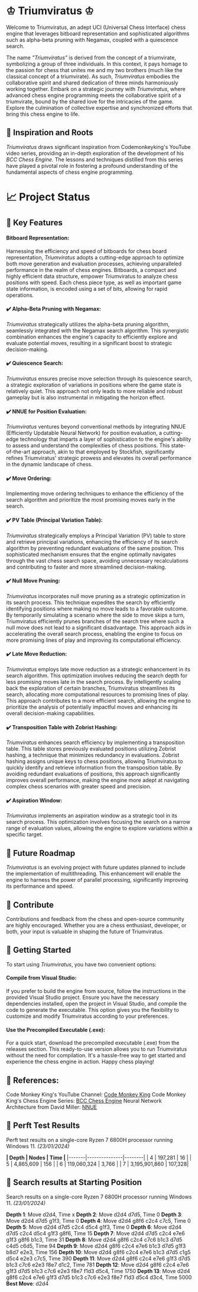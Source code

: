 # ♔ **Triumviratus** ♔
Welcome to Triumviratus, an adept UCI (Universal Chess Interface) chess engine that leverages bitboard representation and sophisticated algorithms such as alpha-beta pruning with Negamax, coupled with a quiescence search.

The name *"Triumviratus"* is derived from the concept of a triumvirate, symbolizing a group of three individuals. In this context, it pays homage to the passion for chess that unites me and my two brothers (much like the classical concept of a triumvirate). As such, *Triumviratus* embodies the collaborative spirit and shared dedication of three minds harmoniously working together.
Embark on a strategic journey with *Triumviratus*, where advanced chess engine programming meets the collaborative spirit of a triumvirate, bound by the shared love for the intricacies of the game. Explore the culmination of collective expertise and synchronized efforts that bring this chess engine to life.

## 🌱 Inspiration and Roots
*Triumviratus* draws significant inspiration from Codemonkeyking's YouTube video series, providing an in-depth exploration of the development of his *BCC Chess Engine*. The lessons and techniques distilled from this series have played a pivotal role in fostering a profound understanding of the fundamental aspects of chess engine programming.

# 📈 Project Status

## 🔑 Key Features 
#### Bitboard Representation:
Harnessing the efficiency and speed of bitboards for chess board representation, *Triumviratus* adopts a cutting-edge approach to optimize both move generation and evaluation processes, achieving unparalleled performance in the realm of chess engines.
Bitboards, a compact and highly efficient data structure, empower Triumviratus to analyze chess positions with speed. Each chess piece type, as well as important game state information, is encoded using a set of bits, allowing for rapid operations. 

#### ✔️ Alpha-Beta Pruning with Negamax:
*Triumviratus* strategically utilizes the alpha-beta pruning algorithm, seamlessly integrated with the Negamax search algorithm. This synergistic combination enhances the engine's capacity to efficiently explore and evaluate potential moves, resulting in a significant boost to strategic decision-making.

#### ✔️ Quiescence Search:
*Triumviratus* ensures precise move selection through its quiescence search, a strategic exploration of variations in positions where the game state is relatively quiet. This approach not only leads to more reliable and robust gameplay but is also instrumental in mitigating the horizon effect.

#### ✔️ NNUE for Position Evaluation:
*Triumviratus* ventures beyond conventional methods by integrating NNUE (Efficiently Updatable Neural Network) for position evaluation, a cutting-edge technology that imparts a layer of sophistication to the engine's ability to assess and understand the complexities of chess positions. This state-of-the-art approach, akin to that employed by Stockfish, significantly refines Triumviratus' strategic prowess and elevates its overall performance in the dynamic landscape of chess.

#### ✔️ Move Ordering:
Implementing move ordering techniques to enhance the efficiency of the search algorithm and prioritize the most promising moves early in the search.

#### ✔️ PV Table (Principal Variation Table):
*Triumviratus* strategically employs a Principal Variation (PV) table to store and retrieve principal variations, enhancing the efficiency of its search algorithm by preventing redundant evaluations of the same position. This sophisticated mechanism ensures that the engine optimally navigates through the vast chess search space, avoiding unnecessary recalculations and contributing to faster and more streamlined decision-making.

#### ✔️ Null Move Pruning:
*Triumviratus* incorporates null move pruning as a strategic optimization in its search process. This technique expedites the search by efficiently identifying positions where making no move leads to a favorable outcome. By temporarily simulating a scenario where the side to move skips a turn, Triumviratus efficiently prunes branches of the search tree where such a null move does not lead to a significant disadvantage. This approach aids in accelerating the overall search process, enabling the engine to focus on more promising lines of play and improving its computational efficiency.

#### ✔️ Late Move Reduction:
*Triumviratus* employs late move reduction as a strategic enhancement in its search algorithm. This optimization involves reducing the search depth for less promising moves late in the search process. By intelligently scaling back the exploration of certain branches, Triumviratus streamlines its search, allocating more computational resources to promising lines of play. This approach contributes to a more efficient search, allowing the engine to prioritize the analysis of potentially impactful moves and enhancing its overall decision-making capabilities.

#### ✔️ Transposition Table with Zobrist Hashing:
*Triumviratus* enhances search efficiency by implementing a transposition table. This table stores previously evaluated positions utilizing Zobrist hashing, a technique that minimizes redundancy in evaluations. Zobrist hashing assigns unique keys to chess positions, allowing Triumviratus to quickly identify and retrieve information from the transposition table. By avoiding redundant evaluations of positions, this approach significantly improves overall performance, making the engine more adept at navigating complex chess scenarios with greater speed and precision.

#### ✔️ Aspiration Window:
*Triumviratus* implements an aspiration window as a strategic tool in its search process. This optimization involves focusing the search on a narrow range of evaluation values, allowing the engine to explore variations within a specific target.

## 🚀 Future Roadmap 
*Triumviratus* is an evolving project with future updates planned to include the implementation of multithreading. This enhancement will enable the engine to harness the power of parallel processing, significantly improving its performance and speed.

## 🎉 Contribute
Contributions and feedback from the chess and open-source community are highly encouraged. Whether you are a chess enthusiast, developer, or both, your input is valuable in shaping the future of Triumviratus.

## 🔧 Getting Started
To start using *Triumviratus*, you have two convenient options:

#### Compile from Visual Studio:
If you prefer to build the engine from source, follow the instructions in the provided Visual Studio project. Ensure you have the necessary dependencies installed, open the project in Visual Studio, and compile the code to generate the executable. This option gives you the flexibility to customize and modify Triumviratus according to your preferences.

#### Use the Precompiled Executable (.exe):
For a quick start, download the precompiled executable (.exe) from the releases section. This ready-to-use version allows you to run Triumviratus without the need for compilation. It's a hassle-free way to get started and experience the chess engine in action. Happy chess playing!

## 📜 References:

Code Monkey King's YouTube Channel: [Code Monkey King](https://www.youtube.com/channel/UClA-jNuyJKqN-xCm7KPG_XA)
Code Monkey King's Chess Engine Series: [BCC Chess Engine](https://www.youtube.com/channel/UCB9-prLkPwgvlKKqDgXhsMQ)
Neural Network Architecture from David Miller: [NNUE](http://www.millermattson.com/dave/) 

## 🧪 Perft Test Results

Perft test results on a single-core Ryzen 7 6800H processor running Windows 11. *(23/01/2024)*

**| Depth | Nodes         | Time   |**
  |-------|---------------|--------|
  | 4     | 197,281       | 16     |
  | 5     | 4,865,609     | 156    |
  | 6     | 119,060,324   | 3,766  |
  | 7     | 3,195,901,860 | 107,328|

## 🔎 Search results at Starting Position

Search results on a single-core Ryzen 7 6800H processor running Windows 11. *(23/01/2024)*

  **Depth 1**: Move d2d4, Time x
  **Depth 2**: Move d2d4 d7d5, Time 0
  **Depth 3**: Move d2d4 d7d5 g1f3, Time 0
  **Depth 4**: Move d2d4 g8f6 c2c4 c7c5, Time 0
  **Depth 5**: Move d2d4 d7d5 c2c4 d5c4 g1f3, Time 0
  **Depth 6**: Move d2d4 d7d5 c2c4 d5c4 g1f3 g8f6, Time 15
  **Depth 7**: Move d2d4 d7d5 c2c4 e7e6 g1f3 g8f6 b1c3, Time 31
  **Depth 8**: Move d2d4 g8f6 c2c4 c7c6 b1c3 d7d5 c4d5 c6d5, Time 94
  **Depth 9**: Move d2d4 g8f6 c2c4 e7e6 b1c3 d7d5 g1f3 b8d7 e2e3, Time 156
  **Depth 10**: Move d2d4 g8f6 c2c4 e7e6 b1c3 d7d5 c1g5 d5c4 e2e3 c7c5, Time 390
  **Depth 11**: Move d2d4 g8f6 c2c4 e7e6 g1f3 d7d5 b1c3 c7c6 e2e3 f8e7 d1c2, Time 781
  **Depth 12**: Move d2d4 g8f6 c2c4 e7e6 g1f3 d7d5 b1c3 c7c6 e2e3 f8e7 f1d3 d5c4, Time 1750
  **Depth 13**: Move d2d4 g8f6 c2c4 e7e6 g1f3 d7d5 b1c3 c7c6 e2e3 f8e7 f1d3 d5c4 d3c4, Time 5000
  **Best Move**: d2d4
  


